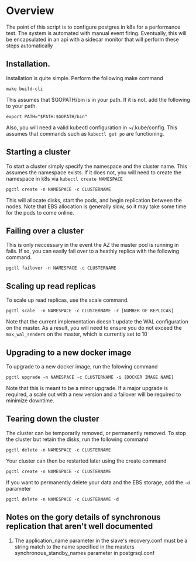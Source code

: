 
# Overview

The point of this script is to configure postgres in k8s for a performance test.
The system is automated with manual event firing. Eventually, this will be encapsulated
in an api with a sidecar monitor that will perform these steps automatically

## Installation.

Installation is quite simple.  Perform the following make command

```
make build-cli
```

This assumes that $GOPATH/bin is in your path.  If it is not, add the following to your path. 

```
export PATH="$PATH:$GOPATH/bin"
```

Also, you will need a valid kubectl configuration in ~/.kube/config.  This assumes that commands such as `kubectl get po` are functioning.

## Starting a cluster

To start a cluster simply specify the namespace and the cluster name.  This assumes the namespace exists.  If it does not, you will need to create the namespace in k8s via `kubectl create NAMESPACE`

```
pgctl create -n NAMESPACE -c CLUSTERNAME
```

This will allocate disks, start the pods, and begin replication between the nodes.  Note that EBS allocation is generally slow, so it may take some time for the pods to come online.

## Failing over a cluster

This is only neccessary in the event the AZ the master pod is running in fails.  If so, you can easily fail over to a heathly replica with the following command.


```
pgctl failover -n NAMESPACE -c CLUSTERNAME
```

## Scaling up read replicas

To scale up read replicas, use the scale command.

```
pgctl scale  -n NAMESPACE -c CLUSTERNAME -r [NUMBER OF REPLICAS]
```

Note that the current implementation doesn't update the WAL configuration on the master.  As a result, you will need to ensure you do not exceed the `max_wal_senders` on the master, which is currently set to 10


## Upgrading to a new docker image

To upgrade to a new docker image, run the folowing command

```
pgctl upgrade -n NAMESPACE -c CLUSTERNAME -i [DOCKER IMAGE NAME]
```

Note that this is meant to be a minor upgrade.  If a major upgrade is required, a scale out with a new version and a failover will be required to minimize downtime.


## Tearing down the cluster

The cluster can be temporarily removed, or permanently removed.  To stop the cluster but retain the disks, run the following command

```
pgctl delete -n NAMESPACE -c CLUSTERNAME
```

Your cluster can then be restarted later using the create command

```
pgctl create -n NAMESPACE -c CLUSTERNAME
```


If you want to permanently delete your data and the EBS storage, add the `-d` parameter

```
pgctl delete -n NAMESPACE -c CLUSTERNAME -d
```

## Notes on the gory details of synchronous replication that aren't well documented

1. The application_name parameter in the slave's recovery.conf must be a string match
to the name specified in the masters synchronous_standby_names parameter in postgrsql.conf
